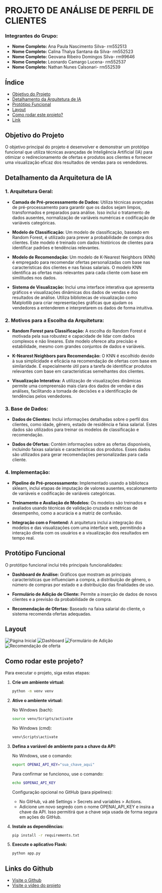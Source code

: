 # PROJETO DE ANÁLISE DE PERFIL DE CLIENTES

### Integrantes do Grupo:
* **Nome Completo:** Ana Paula Nascimento Silva- rm552513
* **Nome Completo:** Calina Thalya Santana da Silva- rm552523
* **Nome Completo:** Geovana Ribeiro Domingos Silva- rm99646
* **Nome Completo:** Leonardo Camargo Lucena- rm552537
* **Nome Completo:** Nathan Nunes Calsonari- rm552539

## Índice
- [Objetivo do Projeto](#objetivo-do-projeto)
- [Detalhamento da Arquitetura de IA](#detalhamento-da-arquitetura-de-ia)
- [Protótipo Funcional](#protótipo-funcional)
- [Layout](#layout)
- [Como rodar este projeto?](#como-rodar-este-projeto)
- [Link](#links-do-github)

## Objetivo do Projeto

O objetivo principal do projeto é desenvolver e demonstrar um protótipo funcional que utiliza técnicas avançadas de Inteligência Artificial (IA) para otimizar o redirecionamento de ofertas e produtos aos clientes e fornecer uma visualização eficaz dos resultados de vendas para os vendedores.

## Detalhamento da Arquitetura de IA

### 1. Arquitetura Geral:

- **Camada de Pré-processamento de Dados:** Utiliza técnicas avançadas de pré-processamento para garantir que os dados sejam limpos, transformados e preparados para análise. Isso inclui o tratamento de dados ausentes, normalização de variáveis numéricas e codificação de variáveis categóricas.

- **Modelo de Classificação:** Um modelo de classificação, baseado em Random Forest, é utilizado para prever a probabilidade de compra dos clientes. Este modelo é treinado com dados históricos de clientes para identificar padrões e tendências relevantes.

- **Modelo de Recomendação:** Um modelo de K-Nearest Neighbors (KNN) é empregado para recomendar ofertas personalizadas com base nas características dos clientes e nas faixas salariais. O modelo KNN identifica as ofertas mais relevantes para cada cliente com base em similitudes nos dados.

- **Sistema de Visualização:** Inclui uma interface interativa que apresenta gráficos e visualizações dinâmicas dos dados de vendas e dos resultados de análise. Utiliza bibliotecas de visualização como Matplotlib para criar representações gráficas que ajudam os vendedores a entenderem e interpretarem os dados de forma intuitiva.

### 2. Motivos para a Escolha da Arquitetura:

- **Random Forest para Classificação:** A escolha do Random Forest é motivada pela sua robustez e capacidade de lidar com dados complexos e não lineares. Este modelo oferece alta precisão e estabilidade, mesmo com grandes conjuntos de dados e variáveis.

- **K-Nearest Neighbors para Recomendação:** O KNN é escolhido devido à sua simplicidade e eficácia na recomendação de ofertas com base em similaridade. É especialmente útil para a tarefa de identificar produtos relevantes com base em características semelhantes dos clientes.

- **Visualização Interativa:** A utilização de visualizações dinâmicas permite uma compreensão mais clara dos dados de vendas e das análises, facilitando a tomada de decisões e a identificação de tendências pelos vendedores.

### 3. Base de Dados:

- **Dados de Clientes:** Inclui informações detalhadas sobre o perfil dos clientes, como idade, gênero, estado de residência e faixa salarial. Estes dados são utilizados para treinar os modelos de classificação e recomendação.

- **Dados de Ofertas:** Contém informações sobre as ofertas disponíveis, incluindo faixas salariais e características dos produtos. Esses dados são utilizados para gerar recomendações personalizadas para cada cliente.

### 4. Implementação:

- **Pipeline de Pré-processamento:** Implementado usando a biblioteca sklearn, inclui etapas de imputação de valores ausentes, escalonamento de variáveis e codificação de variáveis categóricas.

- **Treinamento e Avaliação de Modelos:** Os modelos são treinados e avaliados usando técnicas de validação cruzada e métricas de desempenho, como a acurácia e a matriz de confusão.

- **Integração com o Frontend:** A arquitetura inclui a integração dos modelos e das visualizações com uma interface web, permitindo a interação direta com os usuários e a visualização dos resultados em tempo real.

## Protótipo Funcional

O protótipo funcional inclui três principais funcionalidades:

- **Dashboard de Análise:** Gráficos que mostram as principais características que influenciam a compra, a distribuição de gênero, o número de compras por estado e a distribuição das finalidades de uso.

- **Formulário de Adição de Cliente:** Permite a inserção de dados de novos clientes e a previsão da probabilidade de compra.

- **Recomendação de Ofertas:** Baseado na faixa salarial do cliente, o sistema recomenda ofertas adequadas.

## Layout

![Página Inicial](https://i.imgur.com/P9dx6uh.png)
![Dashboard](https://i.imgur.com/BJqyHtz.png)
![Formulário de Adição](https://i.imgur.com/zgTEHz2.png)
![Recomendação de oferta](https://i.imgur.com/HhTXUf6.png)

## Como rodar este projeto?

Para executar o projeto, siga estas etapas:

1. **Crie um ambiente virtual:**
   ```bash
   python -m venv venv 
   ```

2. **Ative o ambiente virtual:**

   No Windows (bach):
   ```bash
   source venv/Scripts/activate 
   ```

   No Windows (cmd):
   ```bash
   venv\Scripts\activate
   ```

3. **Defina a variável de ambiente para a chave da API:**

   No Windows, use o comando:
   ```bash
   export OPENAI_API_KEY="sua_chave_aqui"
   ```
   Para confirmar se funcionou, use o comando:
   ```bash
   echo $OPENAI_API_KEY
   ```

   Configuração opcional no GitHub (para pipelines):

   * No GitHub, vá até Settings > Secrets and variables > Actions.
   * Adicione um novo segredo com o nome OPENAI_API_KEY e insira a chave da API. Isso permitirá que a chave seja usada de forma segura em ações do GitHub.

4. **Instale as dependências:**
   ```bash
   pip install -r requirements.txt
   ```

5. **Execute o aplicativo Flask:**
   ```bash
   python app.py
   ```

## Links do Github
* [Visite o Github](https://github.com/GEOVANAAPROGRAMMER/Analise-de-Perfil-de-Cliente---Parte-4)
* [Visite o vídeo do projeto](https://youtu.be/0aponM-JqGg?si=GbyeBh4uD4DVB-KN)
